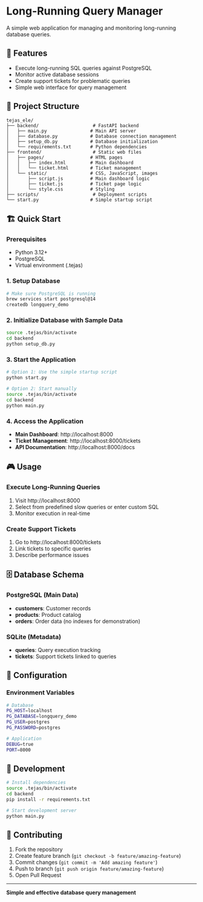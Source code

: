 # Long-Running Query Manager

A simple web application for managing and monitoring long-running database queries.

## 🚀 Features

- Execute long-running SQL queries against PostgreSQL
- Monitor active database sessions
- Create support tickets for problematic queries
- Simple web interface for query management

## 📁 Project Structure

```
tejas_ele/
├── backend/                    # FastAPI backend
│   ├── main.py                # Main API server
│   ├── database.py            # Database connection management
│   ├── setup_db.py            # Database initialization
│   └── requirements.txt       # Python dependencies
├── frontend/                   # Static web files
│   ├── pages/                 # HTML pages
│   │   ├── index.html         # Main dashboard
│   │   └── ticket.html        # Ticket management
│   └── static/                # CSS, JavaScript, images
│       ├── script.js          # Main dashboard logic
│       ├── ticket.js          # Ticket page logic
│       └── style.css          # Styling
├── scripts/                    # Deployment scripts
└── start.py                   # Simple startup script
```

## 🏗️ Quick Start

### Prerequisites
- Python 3.12+
- PostgreSQL
- Virtual environment (.tejas)

### 1. Setup Database
```bash
# Make sure PostgreSQL is running
brew services start postgresql@14
createdb longquery_demo
```

### 2. Initialize Database with Sample Data
```bash
source .tejas/bin/activate
cd backend
python setup_db.py
```

### 3. Start the Application
```bash
# Option 1: Use the simple startup script
python start.py

# Option 2: Start manually
source .tejas/bin/activate
cd backend
python main.py
```

### 4. Access the Application
- **Main Dashboard**: http://localhost:8000
- **Ticket Management**: http://localhost:8000/tickets
- **API Documentation**: http://localhost:8000/docs

## 🎮 Usage

### Execute Long-Running Queries
1. Visit http://localhost:8000
2. Select from predefined slow queries or enter custom SQL
3. Monitor execution in real-time

### Create Support Tickets
1. Go to http://localhost:8000/tickets
2. Link tickets to specific queries
3. Describe performance issues

## 🗄️ Database Schema

### PostgreSQL (Main Data)
- **customers**: Customer records
- **products**: Product catalog  
- **orders**: Order data (no indexes for demonstration)

### SQLite (Metadata)
- **queries**: Query execution tracking
- **tickets**: Support tickets linked to queries

## 🔧 Configuration

### Environment Variables
```bash
# Database
PG_HOST=localhost
PG_DATABASE=longquery_demo
PG_USER=postgres
PG_PASSWORD=postgres

# Application
DEBUG=true
PORT=8000
```

## 🚀 Development

```bash
# Install dependencies
source .tejas/bin/activate
cd backend
pip install -r requirements.txt

# Start development server
python main.py
```

## 🤝 Contributing

1. Fork the repository
2. Create feature branch (`git checkout -b feature/amazing-feature`)
3. Commit changes (`git commit -m 'Add amazing feature'`)
4. Push to branch (`git push origin feature/amazing-feature`)
5. Open Pull Request

---

**Simple and effective database query management**